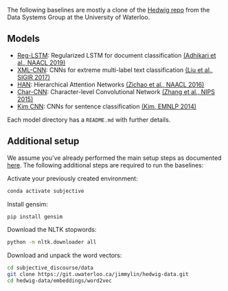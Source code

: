 The following baselines are mostly a clone of the [Hedwig repo](https://github.com/castorini/hedwig) from the Data Systems Group at the University of Waterloo.

## Models

+ [Reg-LSTM](models/reg_lstm/): Regularized LSTM for document classification [(Adhikari et al., NAACL 2019)](https://cs.uwaterloo.ca/~jimmylin/publications/Adhikari_etal_NAACL2019.pdf)
+ [XML-CNN](models/xml_cnn/): CNNs for extreme multi-label text classification [(Liu et al., SIGIR 2017)](http://nyc.lti.cs.cmu.edu/yiming/Publications/jliu-sigir17.pdf)
+ [HAN](models/han/): Hierarchical Attention Networks [(Zichao et al., NAACL 2016)](https://www.cs.cmu.edu/~hovy/papers/16HLT-hierarchical-attention-networks.pdf)
+ [Char-CNN](models/char_cnn/): Character-level Convolutional Network [(Zhang et al., NIPS 2015)](http://papers.nips.cc/paper/5782-character-level-convolutional-networks-for-text-classification.pdf)
+ [Kim CNN](models/kim_cnn/): CNNs for sentence classification [(Kim, EMNLP 2014)](http://www.aclweb.org/anthology/D14-1181)

Each model directory has a `README.md` with further details.

## Additional setup

We assume you've already performed the main setup steps as documented [here](../../../README.md). The following additional steps are required to run the baselines:

Activate your previously created environment:
```bash
conda activate subjective
```

Install gensim:

```bash
pip install gensim
```

Download the NLTK stopwords:

```bash
python -m nltk.downloader all
```

Download and unpack the word vectors:

```bash
cd subjective_discourse/data
git clone https://git.uwaterloo.ca/jimmylin/hedwig-data.git
cd hedwig-data/embeddings/word2vec
```
